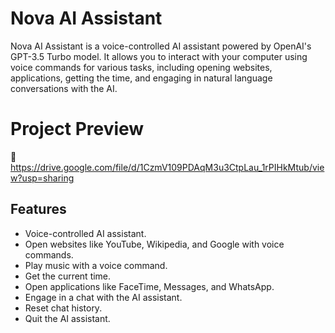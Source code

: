 # Nova AI Assistant

Nova AI Assistant is a voice-controlled AI assistant powered by OpenAI's GPT-3.5 Turbo model. It allows you to interact with your computer using voice commands for various tasks, including opening websites, applications, getting the time, and engaging in natural language conversations with the AI.

# Project Preview
🔗 https://drive.google.com/file/d/1CzmV109PDAqM3u3CtpLau_1rPIHkMtub/view?usp=sharing

## Features

- Voice-controlled AI assistant.
- Open websites like YouTube, Wikipedia, and Google with voice commands.
- Play music with a voice command.
- Get the current time.
- Open applications like FaceTime, Messages, and WhatsApp.
- Engage in a chat with the AI assistant.
- Reset chat history.
- Quit the AI assistant.

